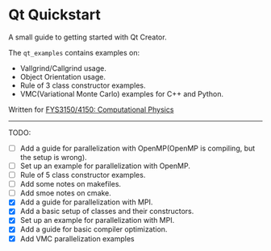 # Qt Quickstart

A small guide to getting started with Qt Creator.

The `qt_examples` contains examples on:
* Vallgrind/Callgrind usage.
* Object Orientation usage.
* Rule of 3 class constructor examples.
* VMC(Variational Monte Carlo) examples for C++ and Python.

Written for [FYS3150/4150: Computational Physics](https://github.com/CompPhysics/ComputationalPhysics)

---

TODO:
- [ ] Add a guide for parallelization with OpenMP(OpenMP is compiling, but the setup is wrong).
- [ ] Set up an example for parallelization with OpenMP.
- [ ] Rule of 5 class constructor examples.
- [ ] Add some notes on makefiles.
- [ ] Add smoe notes on cmake.
- [x] Add a guide for parallelization with MPI.
- [x] Add a basic setup of classes and their constructors.
- [x] Set up an example for parallelization with MPI.
- [x] Add a guide for basic compiler optimization.
- [x] Add VMC parallelization examples